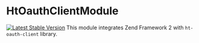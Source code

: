 HtOauthClientModule
=============================
[![Latest Stable Version](https://poser.pugx.org/hrevert/ht-oauth-client-module/version.svg)](https://packagist.org/packages/hrevert/ht-oauth-client-module)
This module integrates Zend Framework 2 with `ht-oauth-client` library.